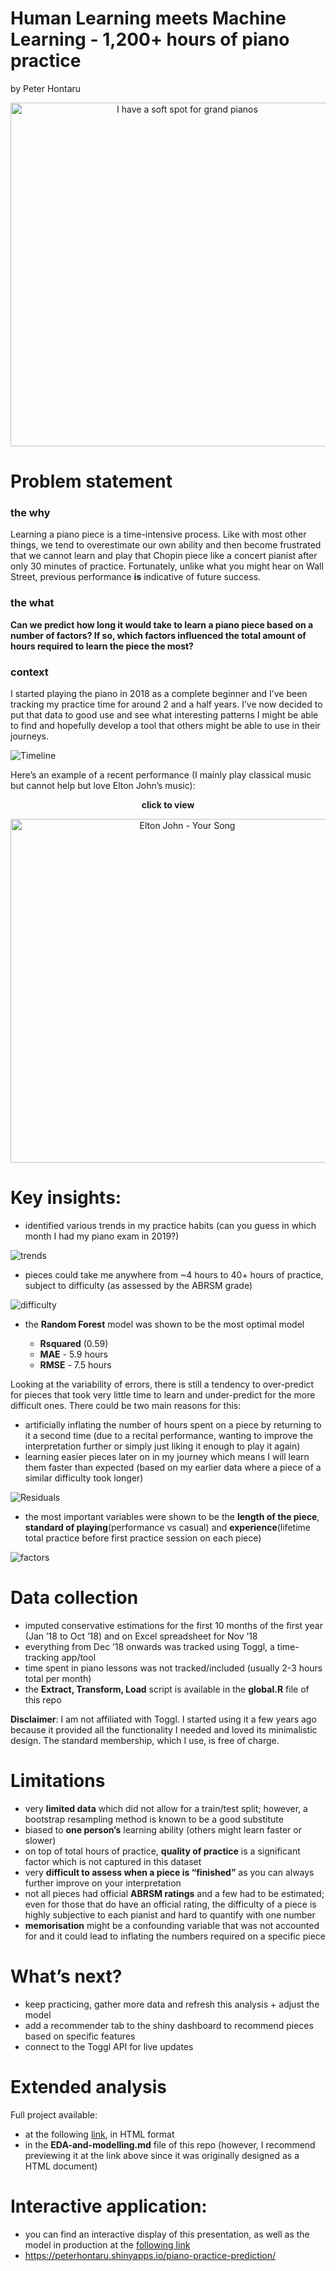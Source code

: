 Human Learning meets Machine Learning - 1,200+ hours of piano practice
================
by Peter Hontaru

<div align="center">

<img src="www/piano.jpg" alt="I have a soft spot for grand pianos" width="550"/>

</div>

# Problem statement

### the why

Learning a piano piece is a time-intensive process. Like with most other
things, we tend to overestimate our own ability and then become
frustrated that we cannot learn and play that Chopin piece like a
concert pianist after only 30 minutes of practice. Fortunately, unlike
what you might hear on Wall Street, previous performance **is**
indicative of future success.

### the what

**Can we predict how long it would take to learn a piano piece based on
a number of factors? If so, which factors influenced the total amount of
hours required to learn the piece the most?**

### context

I started playing the piano in 2018 as a complete beginner and I’ve been
tracking my practice time for around 2 and a half years. I’ve now
decided to put that data to good use and see what interesting patterns I
might be able to find and hopefully develop a tool that others might be
able to use in their journeys.

![Timeline](figs/unnamed-chunk-3-1.png)

Here’s an example of a recent performance (I mainly play classical music
but cannot help but love Elton John’s music):

<div align="center">

**click to view**

</div>

<div align="center">

[<img src="www/Elton.png" width="550" alt="Elton John - Your Song" />](https://www.youtube.com/embed/eTJiT6TXIcw "Elton John - Your Song")

</div>

# Key insights:

-   identified various trends in my practice habits (can you guess in
    which month I had my piano exam in 2019?)

![trends](figs/unnamed-chunk-5-1.png)

-   pieces could take me anywhere from \~4 hours to 40+ hours of
    practice, subject to difficulty (as assessed by the ABRSM grade)

![difficulty](figs/unnamed-chunk-15-1.png)

-   the **Random Forest** model was shown to be the most optimal model

    -   **Rsquared** (0.59)
    -   **MAE** - 5.9 hours
    -   **RMSE** - 7.5 hours

Looking at the variability of errors, there is still a tendency to
over-predict for pieces that took very little time to learn and
under-predict for the more difficult ones. There could be two main
reasons for this:

-   artificially inflating the number of hours spent on a piece by
    returning to it a second time (due to a recital performance, wanting
    to improve the interpretation further or simply just liking it
    enough to play it again)
-   learning easier pieces later on in my journey which means I will
    learn them faster than expected (based on my earlier data where a
    piece of a similar difficulty took longer)

![Residuals](www/residuals.png)

-   the most important variables were shown to be the **length of the
    piece**, **standard of playing**(performance vs casual) and
    **experience**(lifetime total practice before first practice session
    on each piece)

![factors](figs/factors-1.png)

# Data collection

-   imputed conservative estimations for the first 10 months of the
    first year (Jan ’18 to Oct ’18) and on Excel spreadsheet for Nov ’18
-   everything from Dec ’18 onwards was tracked using Toggl, a
    time-tracking app/tool
-   time spent in piano lessons was not tracked/included (usually 2-3
    hours total per month)
-   the **Extract, Transform, Load** script is available in the
    **global.R** file of this repo

**Disclaimer**: I am not affiliated with Toggl. I started using it a few
years ago because it provided all the functionality I needed and loved
its minimalistic design. The standard membership, which I use, is free
of charge.

# Limitations

-   very **limited data** which did not allow for a train/test split;
    however, a bootstrap resampling method is known to be a good
    substitute
-   biased to **one person’s** learning ability (others might learn
    faster or slower)
-   on top of total hours of practice, **quality of practice** is a
    significant factor which is not captured in this dataset
-   very **difficult to assess when a piece is “finished”** as you can
    always further improve on your interpretation
-   not all pieces had official **ABRSM ratings** and a few had to be
    estimated; even for those that do have an official rating, the
    difficulty of a piece is highly subjective to each pianist and hard
    to quantify with one number
-   **memorisation** might be a confounding variable that was not
    accounted for and it could lead to inflating the numbers required on
    a specific piece

# What’s next?

-   keep practicing, gather more data and refresh this analysis + adjust
    the model
-   add a recommender tab to the shiny dashboard to recommend pieces
    based on specific features
-   connect to the Toggl API for live updates

# Extended analysis

Full project available:

-   at the following
    [link](https://htmlpreview.github.io/?https://github.com/peterhontaru/Piano-Practice-Prediction/blob/master/EDA-and-modelling.html),
    in HTML format
-   in the **EDA-and-modelling.md** file of this repo (however, I
    recommend previewing it at the link above since it was originally
    designed as a HTML document)

# Interactive application:

-   you can find an interactive display of this presentation, as well as
    the model in production at the [following
    link](https://peterhontaru.shinyapps.io/piano-practice-prediction/)
-   <https://peterhontaru.shinyapps.io/piano-practice-prediction/>
